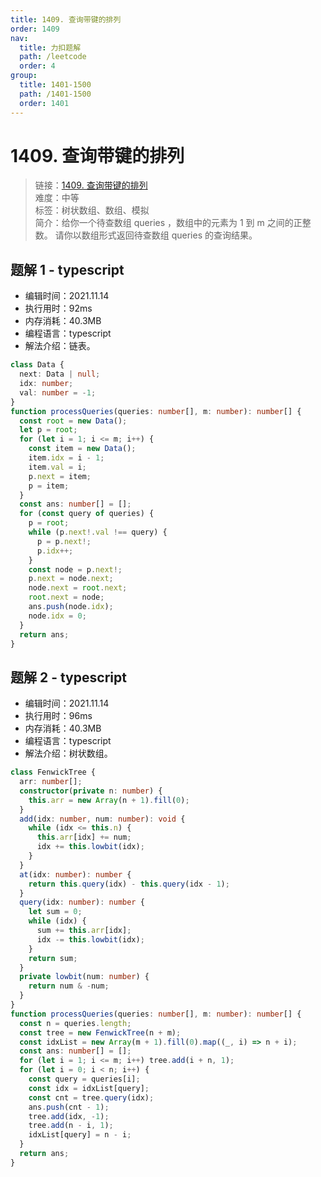 ```yaml
---
title: 1409. 查询带键的排列
order: 1409
nav:
  title: 力扣题解
  path: /leetcode
  order: 4
group:
  title: 1401-1500
  path: /1401-1500
  order: 1401
---
```


# 1409. 查询带键的排列

> 链接：[1409. 查询带键的排列](https://leetcode-cn.com/problems/queries-on-a-permutation-with-key/)  
> 难度：中等  
> 标签：树状数组、数组、模拟  
> 简介：给你一个待查数组 queries ，数组中的元素为 1 到 m 之间的正整数。 请你以数组形式返回待查数组 queries 的查询结果。

## 题解 1 - typescript

- 编辑时间：2021.11.14
- 执行用时：92ms
- 内存消耗：40.3MB
- 编程语言：typescript
- 解法介绍：链表。

```typescript
class Data {
  next: Data | null;
  idx: number;
  val: number = -1;
}
function processQueries(queries: number[], m: number): number[] {
  const root = new Data();
  let p = root;
  for (let i = 1; i <= m; i++) {
    const item = new Data();
    item.idx = i - 1;
    item.val = i;
    p.next = item;
    p = item;
  }
  const ans: number[] = [];
  for (const query of queries) {
    p = root;
    while (p.next!.val !== query) {
      p = p.next!;
      p.idx++;
    }
    const node = p.next!;
    p.next = node.next;
    node.next = root.next;
    root.next = node;
    ans.push(node.idx);
    node.idx = 0;
  }
  return ans;
}
```

## 题解 2 - typescript

- 编辑时间：2021.11.14
- 执行用时：96ms
- 内存消耗：40.3MB
- 编程语言：typescript
- 解法介绍：树状数组。

```typescript
class FenwickTree {
  arr: number[];
  constructor(private n: number) {
    this.arr = new Array(n + 1).fill(0);
  }
  add(idx: number, num: number): void {
    while (idx <= this.n) {
      this.arr[idx] += num;
      idx += this.lowbit(idx);
    }
  }
  at(idx: number): number {
    return this.query(idx) - this.query(idx - 1);
  }
  query(idx: number): number {
    let sum = 0;
    while (idx) {
      sum += this.arr[idx];
      idx -= this.lowbit(idx);
    }
    return sum;
  }
  private lowbit(num: number) {
    return num & -num;
  }
}
function processQueries(queries: number[], m: number): number[] {
  const n = queries.length;
  const tree = new FenwickTree(n + m);
  const idxList = new Array(m + 1).fill(0).map((_, i) => n + i);
  const ans: number[] = [];
  for (let i = 1; i <= m; i++) tree.add(i + n, 1);
  for (let i = 0; i < n; i++) {
    const query = queries[i];
    const idx = idxList[query];
    const cnt = tree.query(idx);
    ans.push(cnt - 1);
    tree.add(idx, -1);
    tree.add(n - i, 1);
    idxList[query] = n - i;
  }
  return ans;
}
```
